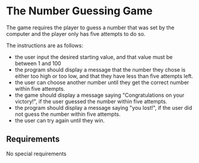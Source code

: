 # The Number Guessing Game
The game requires the player to guess a number that was set by the computer and the player only has five attempts to do so. 

The instructions are as follows:
 * the user input the desired starting value, and that value must be between 1 and 100
 * the program should display a message that the number they chose is either too high or too low, and that they have less than five attempts left.
 * the user can choose another number until they get the correct number within five attempts.
 * the game should display a message saying "Congratulations on your victory!", if the user guessed the number within five attempts.
 * the program should display a message saying "you lost!", if the user did not guess the number within five attempts.
 * the user can try again until they win.


## Requirements
No special requirements



